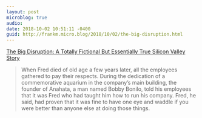 ```yaml
---
layout: post
microblog: true
audio: 
date: 2018-10-02 10:51:11 -0400
guid: http://frankm.micro.blog/2018/10/02/the-big-disruption.html
---
```

[The Big Disruption: A Totally Fictional But Essentially True Silicon Valley Story](https://medium.com/s/the-big-disruption/the-big-disruption-36fbed0268cf)
>When Fred died of old age a few years later, all the employees gathered to pay their respects. During the dedication of a commemorative aquarium in the company’s main building, the founder of Anahata, a man named Bobby Bonilo, told his employees that it was Fred who had taught him how to run his company. Fred, he said, had proven that it was fine to have one eye and waddle if you were better than anyone else at doing those things.
